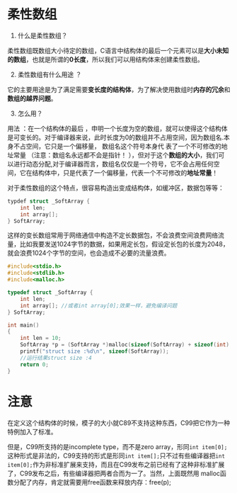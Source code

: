 # 柔性数组
1. 什么是柔性数组？

柔性数组既数组大小待定的数组，C语言中结构体的最后一个元素可以是**大小未知的数组**，也就是所谓的**0长度**，所以我们可以用结构体来创建柔性数组。

2. 柔性数组有什么用途 ？

它的主要用途是为了满足需要**变长度的结构体**，为了解决使用数组时**内存的冗余**和**数组的越界问题**。

3. 怎么用？

用法 ：在一个结构体的最后 ，申明一个长度为空的数组，就可以使得这个结构体是可变长的。对于编译器来说，此时长度为0的数组并不占用空间，因为数组名.本身不占空间，它只是一个偏移量， 数组名这个符号本身代 表了一个不可修改的地址常量 （注意：数组名永远都不会是指针！ ），但对于这个**数组的大小**，我们可以进行动态分配,对于编译器而言，数组名仅仅是一个符号，它不会占用任何空间，它在结构体中，只是代表了一个偏移量，代表一个不可修改的**地址常量**！

对于柔性数组的这个特点，很容易构造出变成结构体，如缓冲区，数据包等等：

```c
typdef struct _SoftArray {
	int len;
	int array[];
} SoftArray;
```
这样的变长数组常用于网络通信中构造不定长数据包，不会浪费空间浪费网络流量，比如我要发送1024字节的数据，如果用定长包，假设定长包的长度为2048，就会浪费1024个字节的空间，也会造成不必要的流量浪费。

```c
#include<stdio.h>
#include<stdlib.h>
#include<malloc.h>

typedef struct _SoftArray {
    int len;
    int array[]; //或者int array[0];效果一样，避免编译问题
} SoftArray;

int main() 
{
    int len = 10;
    SoftArray *p = (SoftArray *)malloc(sizeof(SoftArray) + sizeof(int) * len);
    printf("struct size :%d\n", sizeof(SoftArray));
	//运行结果struct size :4
    return 0;
}
```

# 注意

在定义这个结构体的时候，模子的大小就C89不支持这种东西，C99把它作为一种特例加入了标准。

但是，C99所支持的是incomplete type，而不是zero array，形同`int item[0];`这种形式是非法的，C99支持的形式是形同`int item[];`只不过有些编译器把`int item[0];`作为非标准扩展来支持，而且在C99发布之前已经有了这种非标准扩展了，C99发布之后，有些编译器把两者合而为一了。当然，上面既然用 malloc函数分配了内存，肯定就需要用free函数来释放内存：free(p);